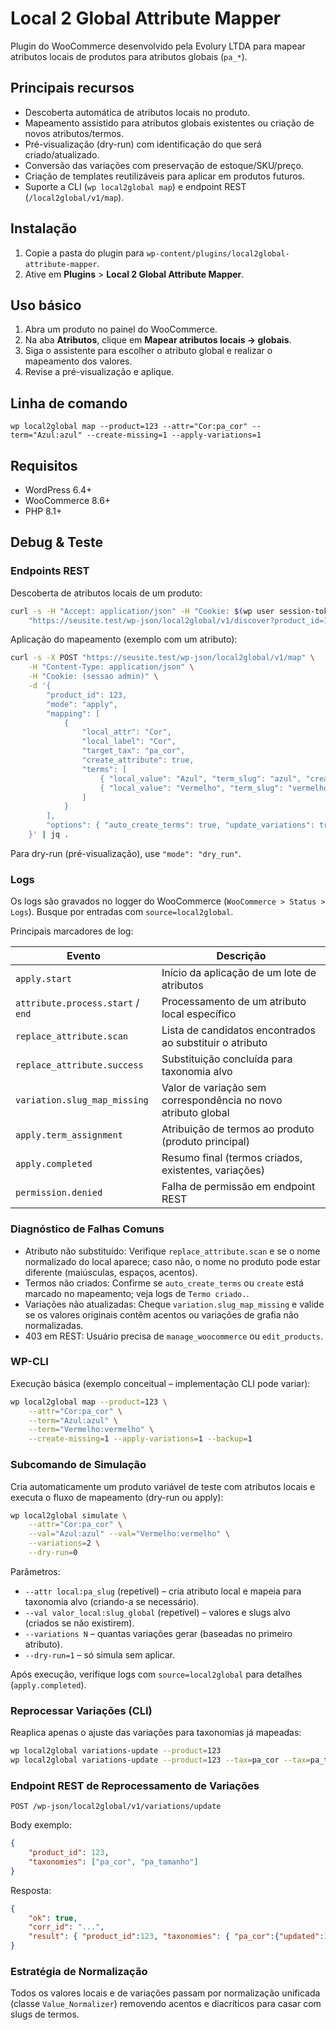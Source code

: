 # Local 2 Global Attribute Mapper

Plugin do WooCommerce desenvolvido pela Evolury LTDA para mapear atributos locais de produtos para atributos globais (`pa_*`).

## Principais recursos

- Descoberta automática de atributos locais no produto.
- Mapeamento assistido para atributos globais existentes ou criação de novos atributos/termos.
- Pré-visualização (dry-run) com identificação do que será criado/atualizado.
- Conversão das variações com preservação de estoque/SKU/preço.
- Criação de templates reutilizáveis para aplicar em produtos futuros.
- Suporte a CLI (`wp local2global map`) e endpoint REST (`/local2global/v1/map`).

## Instalação

1. Copie a pasta do plugin para `wp-content/plugins/local2global-attribute-mapper`.
2. Ative em **Plugins** > **Local 2 Global Attribute Mapper**.

## Uso básico

1. Abra um produto no painel do WooCommerce.
2. Na aba **Atributos**, clique em **Mapear atributos locais → globais**.
3. Siga o assistente para escolher o atributo global e realizar o mapeamento dos valores.
4. Revise a pré-visualização e aplique.

## Linha de comando

```
wp local2global map --product=123 --attr="Cor:pa_cor" --term="Azul:azul" --create-missing=1 --apply-variations=1
```

## Requisitos

- WordPress 6.4+
- WooCommerce 8.6+
- PHP 8.1+

## Debug & Teste

### Endpoints REST

Descoberta de atributos locais de um produto:

```bash
curl -s -H "Accept: application/json" -H "Cookie: $(wp user session-token 1 2>/dev/null || echo 'USE_SESSAO_ADMIN')" \
	"https://seusite.test/wp-json/local2global/v1/discover?product_id=123" | jq .
```

Aplicação do mapeamento (exemplo com um atributo):

```bash
curl -s -X POST "https://seusite.test/wp-json/local2global/v1/map" \
	-H "Content-Type: application/json" \
	-H "Cookie: (sessao admin)" \
	-d '{
		"product_id": 123,
		"mode": "apply",
		"mapping": [
			{
				"local_attr": "Cor",
				"local_label": "Cor",
				"target_tax": "pa_cor",
				"create_attribute": true,
				"terms": [
					{ "local_value": "Azul", "term_slug": "azul", "create": true },
					{ "local_value": "Vermelho", "term_slug": "vermelho", "create": true }
				]
			}
		],
		"options": { "auto_create_terms": true, "update_variations": true, "create_backup": true }
	}' | jq .
```

Para dry-run (pré-visualização), use `"mode": "dry_run"`.

### Logs

Os logs são gravados no logger do WooCommerce (`WooCommerce > Status > Logs`). Busque por entradas com `source=local2global`.

Principais marcadores de log:

| Evento | Descrição |
|--------|-----------|
| `apply.start` | Início da aplicação de um lote de atributos |
| `attribute.process.start` / `end` | Processamento de um atributo local específico |
| `replace_attribute.scan` | Lista de candidatos encontrados ao substituir o atributo |
| `replace_attribute.success` | Substituição concluída para taxonomia alvo |
| `variation.slug_map_missing` | Valor de variação sem correspondência no novo atributo global |
| `apply.term_assignment` | Atribuição de termos ao produto (produto principal) |
| `apply.completed` | Resumo final (termos criados, existentes, variações) |
| `permission.denied` | Falha de permissão em endpoint REST |

### Diagnóstico de Falhas Comuns

- Atributo não substituído: Verifique `replace_attribute.scan` e se o nome normalizado do local aparece; caso não, o nome no produto pode estar diferente (maiúsculas, espaços, acentos).
- Termos não criados: Confirme se `auto_create_terms` ou `create` está marcado no mapeamento; veja logs de `Termo criado.`.
- Variações não atualizadas: Cheque `variation.slug_map_missing` e valide se os valores originais contêm acentos ou variações de grafia não normalizadas.
- 403 em REST: Usuário precisa de `manage_woocommerce` ou `edit_products`.

### WP-CLI

Execução básica (exemplo conceitual – implementação CLI pode variar):

```bash
wp local2global map --product=123 \
	--attr="Cor:pa_cor" \
	--term="Azul:azul" \
	--term="Vermelho:vermelho" \
	--create-missing=1 --apply-variations=1 --backup=1
```

### Subcomando de Simulação

Cria automaticamente um produto variável de teste com atributos locais e executa o fluxo de mapeamento (dry-run ou apply):

```bash
wp local2global simulate \
	--attr="Cor:pa_cor" \
	--val="Azul:azul" --val="Vermelho:vermelho" \
	--variations=2 \
	--dry-run=0
```

Parâmetros:
- `--attr local:pa_slug` (repetível) – cria atributo local e mapeia para taxonomia alvo (criando-a se necessário).
- `--val valor_local:slug_global` (repetível) – valores e slugs alvo (criados se não existirem).
- `--variations N` – quantas variações gerar (baseadas no primeiro atributo).
- `--dry-run=1` – só simula sem aplicar.

Após execução, verifique logs com `source=local2global` para detalhes (`apply.completed`).

### Reprocessar Variações (CLI)

Reaplica apenas o ajuste das variações para taxonomias já mapeadas:

```bash
wp local2global variations-update --product=123
wp local2global variations-update --product=123 --tax=pa_cor --tax=pa_tamanho
```

### Endpoint REST de Reprocessamento de Variações

`POST /wp-json/local2global/v1/variations/update`

Body exemplo:
```json
{
	"product_id": 123,
	"taxonomies": ["pa_cor", "pa_tamanho"]
}
```
Resposta:
```json
{
	"ok": true,
	"corr_id": "...",
	"result": { "product_id":123, "taxonomies": { "pa_cor":{"updated":1,"skipped":2} } }
}
```

### Estratégia de Normalização

Todos os valores locais e de variações passam por normalização unificada (classe `Value_Normalizer`) removendo acentos e diacríticos para casar com slugs de termos.


